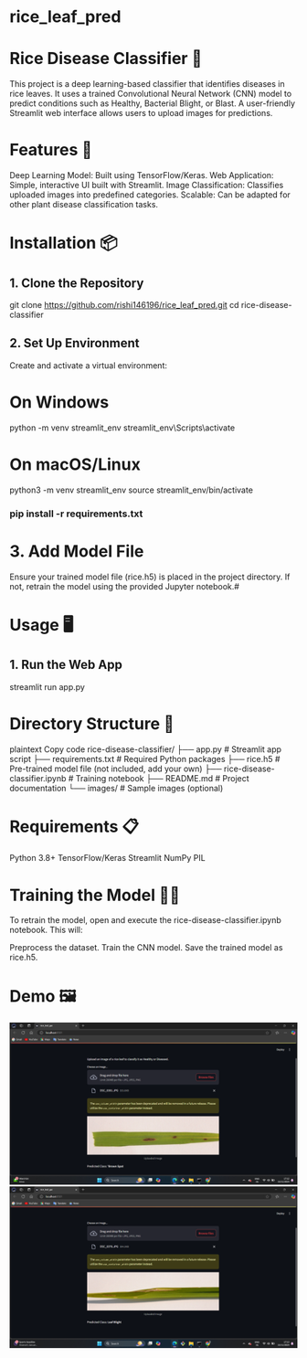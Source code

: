 # rice_leaf_pred
# Rice Disease Classifier 🌾
This project is a deep learning-based classifier that identifies diseases in rice leaves. It uses a trained Convolutional Neural Network (CNN) model to predict conditions such as Healthy, Bacterial Blight, or Blast. A user-friendly Streamlit web interface allows users to upload images for predictions.
# Features 🚀
Deep Learning Model: Built using TensorFlow/Keras.
Web Application: Simple, interactive UI built with Streamlit.
Image Classification: Classifies uploaded images into predefined categories.
Scalable: Can be adapted for other plant disease classification tasks.
# Installation 📦
## 1. Clone the Repository
git clone https://github.com/rishi146196/rice_leaf_pred.git
cd rice-disease-classifier
## 2. Set Up Environment
Create and activate a virtual environment:
# On Windows
python -m venv streamlit_env
streamlit_env\Scripts\activate

# On macOS/Linux
python3 -m venv streamlit_env
source streamlit_env/bin/activate
### pip install -r requirements.txt
# 3. Add Model File
Ensure your trained model file (rice.h5) is placed in the project directory. If not, retrain the model using the provided Jupyter notebook.#
# Usage 🖥️
## 1. Run the Web App
streamlit run app.py
# Directory Structure 📂
plaintext
Copy code
rice-disease-classifier/
├── app.py                     # Streamlit app script
├── requirements.txt           # Required Python packages
├── rice.h5                    # Pre-trained model file (not included, add your own)
├── rice-disease-classifier.ipynb  # Training notebook
├── README.md                  # Project documentation
└── images/                    # Sample images (optional)

# Requirements 📋
Python 3.8+
TensorFlow/Keras
Streamlit
NumPy
PIL
# Training the Model 🧑‍💻
To retrain the model, open and execute the rice-disease-classifier.ipynb notebook. This will:

Preprocess the dataset.
Train the CNN model.
Save the trained model as rice.h5.

# Demo 🖼️
![App Screenshot](rice_1.png)
![App Screenshot](rice_2.png)




